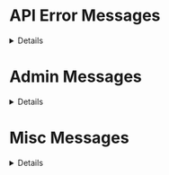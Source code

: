 <!-- Various Messages -->

# API Error Messages

<details>

`@message rx.playerdb:load`
```json
[{"text":"", "color":"gray"}, {"nbt": "playerdb.pretty_name", "storage": "rx:info", "interpret": true}, " ", {"storage": "rx:info", "nbt": "playerdb.pretty_version", "interpret": true}, " loaded"]
```

`@allay_message rx.playerdb:error/no_data`

```
{nbt="playerdb.name", storage="rx:info"} [Save Error: No rx:io data to save](#CE4257)
```

`@allay_message rx.playerdb:error/bad_uid`
```
{nbt="playerdb.name", storage="rx:info"} [Error: rx.playerdb:io player.info.uid invalid](#CE4257)
```

`@allay_message rx.playerdb:error/empty_database`
```
{nbt="playerdb.name", storage="rx:info"} [Select Error: Selection failed. No players in database to select](#CE4257)
```

`@allay_message rx.playerdb:error/impossible_uid`
```
{nbt="playerdb.name", storage="rx:info"} [Get Error: Input uid above max uid](#CE4257)
```

</details>

# Admin Messages

<details>

`@allay_message rx.playerdb:admin/impossible_uid`
```
{nbt="playerdb.name", storage="rx:info"} [Deletion Error: Input uid outside max uid](#CE4257)
```

`@allay_message rx.playerdb:admin/successful_removal`
```
{nbt="playerdb.name", storage="rx:info"} [Removal Success: Removed {nbt="players[{selected:1b}.info.name]", storage="rx.playerdb:main"}'s entry](#1DF368)

[→ Don't forget to reset their rx.playerdb.has_entry score \(unless you ran admin/delete_player\)](gold)
```

`@allay_message rx.playerdb:admin/non_existent_entry`
```
{nbt="playerdb.name", storage="rx:info"} [Removal Error: Entry does not exist](#CE4257)
```

`@allay_message rx.playerdb:admin/migration/bad_input`
```
{nbt="playerdb.name", storage="rx:info"} [Migration Error: Bad input at](#CE4257) [rx.playerdb:temp admin.migrate](gold) [is empty](#CE4257)
```

`@allay_message rx.playerdb:admin/migration/acc_not_found`
```
{nbt="playerdb.name", storage="rx:info"} [Migration Error: Input UUID account not found](#CE4257)
```

`@allay_message rx.playerdb:admin/migration/success`
```
@insert = (insertion="/scoreboard players reset ")

#ALLAYDEFS

{nbt="playerdb.name", storage="rx:info"} [Migration Success:](#1DF368) {nbt="admin.migrate.old_name", storage="rx.playerdb:temp"}(gold)['s data was migrated to](#1DF368) {@s}(gold)

[→ Run ](gray) [/scoreboard players reset {nbt="admin.migrate.old_name", storage="rx.playerdb:temp"}](gold, @insert) [to complete the migration process!](gray)
```

`@allay_message rx.playerdb:admin/migration/success_to_migrated`
```
{nbt="playerdb.name", storage="rx:info"} [Migration Success:](#1DF368) {nbt="admin.migrate.old_name", storage="rx.playerdb:temp"}(gold)['s data was successfully migrated to you!](#1DF368)
```

`@allay_message rx.playerdb:admin/reset`
```
{nbt="playerdb.name", storage="rx:info"} [Reset Success: PlayerDB successfully reset](#1DF368)
```

</details>

# Misc Messages

<details>

`@allay_message rx.playerdb:api/name_change`
```
{nbt="playerdb.name", storage="rx:info"} {nbt="old_name", storage="rx.playerdb:io"}(gold) [has changed their name to](#1DF368) {@s}(gold)
```

`@allay_message rx.playerdb:upgrade/v1tov2`
```
{nbt="playerdb.name", storage="rx:info"} [Upgrade Success: PlayerDB v1 upgraded to v2](#1DF368)
```

`@allay_message rx.playerdb:upgrade/v1tov2/player`
```
{nbt="playerdb.name", storage="rx:info"} [Upgrade Success: Your data has been safely transfered :)](#1DF368)
```

</details>